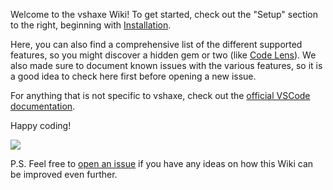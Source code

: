 Welcome to the vshaxe Wiki! To get started, check out the "Setup" section to the right, beginning with [Installation](/vshaxe/vshaxe/wiki/Installation).

Here, you can also find a comprehensive list of the different supported features, so you might discover a hidden gem or two (like [Code Lens](/vshaxe/vshaxe/wiki/Code-Lens)). We also made sure to document known issues with the various features, so it is a good idea to check here first before opening a new issue.

For anything that is not specific to vshaxe, check out the [official VSCode documentation](https://code.visualstudio.com/docs).

Happy coding!

![](wiki/images/demo2.gif)

P.S. Feel free to [open an issue](/vshaxe/vshaxe/issues/new) if you have any ideas on how this Wiki can be improved even further.